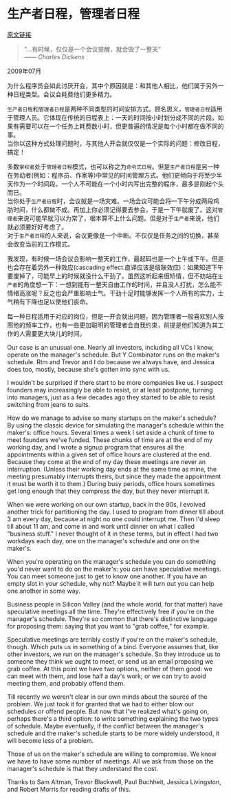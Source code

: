 # 生产者日程，管理者日程  

[原文链接](http://www.paulgraham.com/makersschedule.html)  

> "...有时候，仅仅是一个会议提醒，就会毁了一整天"  
> *—— Charles Dickens*  

2009年07月  

为什么程序员会如此讨厌开会，其中个原因就是：和其他人相比，他们属于另外一种日程类型。会议会耗费他们更多精力。  

`生产者日程`和`管理者日程`是两种不同类型的时间安排方式。顾名思义，`管理者日程`适用于管理人员。它体现在传统的日程表上：一天的时间按小时划分成不同的片段。如果有需要可以在一个任务上耗费数小时，但更普遍的情况是每个小时都在做不同的事。  
当你以这种方式处理问题时，与其他人开会就仅仅是一个实际的问题：修改日程，搞定！  
  
多数`掌权者`处于`管理者日程`模式，也可以称之为`命令式日程`。但是`生产者日程`是另一种在劳动者(例如：程序员、作家等)中常见的时间管理方式。他们更倾向于将至少半天作为一个时间段。一个人不可能在一个小时内写出完整的程序，最多是刚起个头而已。  
当你处于`生产者日程`时，会议就是一场灾难。一场会议可能会将一下午分成两段鸡肋时间，什么都做不成。再加上你必须记得要去参会，于是一下午就废了。这对`管理者`来说可能早就习以为常了，根本算不上什么问题。但是对于`生产者`来说，他们就必须要好好考虑了。  
对于`生产者日程`的人来说，会议更像是一个中断。不仅仅是任务之间的切换，甚至会改变当前的工作模式。

我发现，有时候一场会议会影响一整天的工作，最起码也是一个上午或下午。但是也会存在着另外一种效应(cascading effect.直译应该是级联效应)：如果知道下午要废掉了，可能早上的时候就没什么干劲了。虽然这听起来很矫情，但不妨站在`生产者`的角度想一下：一想到能有一整天自由工作的时间，并且没人打扰，怎么能不情绪高涨呢？反之也会严重影响士气。干劲十足时能够发挥一个人所有的实力，士气稍有下降也足以使他们丧命。  

每一种日程适用于对应的岗位，但是一开会就出问题。因为管理者一般喜欢别人按照他的频率工作，也有一些更加聪明的管理者会自我约束，前提是他们知道为其工作的人需要更大块儿的时间。  

Our case is an unusual one. Nearly all investors, including all VCs I know, operate on the manager's schedule. But Y Combinator runs on the maker's schedule. Rtm and Trevor and I do because we always have, and Jessica does too, mostly, because she's gotten into sync with us.

I wouldn't be surprised if there start to be more companies like us. I suspect founders may increasingly be able to resist, or at least postpone, turning into managers, just as a few decades ago they started to be able to resist switching from jeans to suits.

How do we manage to advise so many startups on the maker's schedule? By using the classic device for simulating the manager's schedule within the maker's: office hours. Several times a week I set aside a chunk of time to meet founders we've funded. These chunks of time are at the end of my working day, and I wrote a signup program that ensures all the appointments within a given set of office hours are clustered at the end. Because they come at the end of my day these meetings are never an interruption. (Unless their working day ends at the same time as mine, the meeting presumably interrupts theirs, but since they made the appointment it must be worth it to them.) During busy periods, office hours sometimes get long enough that they compress the day, but they never interrupt it.

When we were working on our own startup, back in the 90s, I evolved another trick for partitioning the day. I used to program from dinner till about 3 am every day, because at night no one could interrupt me. Then I'd sleep till about 11 am, and come in and work until dinner on what I called "business stuff." I never thought of it in these terms, but in effect I had two workdays each day, one on the manager's schedule and one on the maker's.

When you're operating on the manager's schedule you can do something you'd never want to do on the maker's: you can have speculative meetings. You can meet someone just to get to know one another. If you have an empty slot in your schedule, why not? Maybe it will turn out you can help one another in some way.

Business people in Silicon Valley (and the whole world, for that matter) have speculative meetings all the time. They're effectively free if you're on the manager's schedule. They're so common that there's distinctive language for proposing them: saying that you want to "grab coffee," for example.

Speculative meetings are terribly costly if you're on the maker's schedule, though. Which puts us in something of a bind. Everyone assumes that, like other investors, we run on the manager's schedule. So they introduce us to someone they think we ought to meet, or send us an email proposing we grab coffee. At this point we have two options, neither of them good: we can meet with them, and lose half a day's work; or we can try to avoid meeting them, and probably offend them.

Till recently we weren't clear in our own minds about the source of the problem. We just took it for granted that we had to either blow our schedules or offend people. But now that I've realized what's going on, perhaps there's a third option: to write something explaining the two types of schedule. Maybe eventually, if the conflict between the manager's schedule and the maker's schedule starts to be more widely understood, it will become less of a problem.

Those of us on the maker's schedule are willing to compromise. We know we have to have some number of meetings. All we ask from those on the manager's schedule is that they understand the cost.





Thanks to Sam Altman, Trevor Blackwell, Paul Buchheit, Jessica Livingston, and Robert Morris for reading drafts of this.